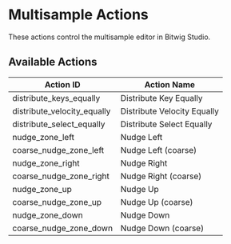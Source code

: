 # Multisample Actions

These actions control the multisample editor in Bitwig Studio.

## Available Actions

| Action ID                | Action Name                |
| ------------------------ | -------------------------- |
| distribute_keys_equally  | Distribute Key Equally     |
| distribute_velocity_equally | Distribute Velocity Equally |
| distribute_select_equally | Distribute Select Equally  |
| nudge_zone_left          | Nudge Left                 |
| coarse_nudge_zone_left   | Nudge Left (coarse)        |
| nudge_zone_right         | Nudge Right                |
| coarse_nudge_zone_right  | Nudge Right (coarse)       |
| nudge_zone_up            | Nudge Up                   |
| coarse_nudge_zone_up     | Nudge Up (coarse)          |
| nudge_zone_down          | Nudge Down                 |
| coarse_nudge_zone_down   | Nudge Down (coarse)        |
